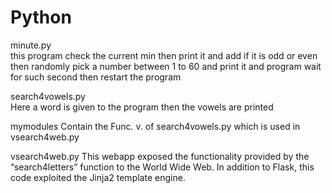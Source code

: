 # Python
minute.py          
this program check the current min then print it and add if it is odd or even
then randomly pick a number between 1 to 60 and print it and program wait for such second
then restart the program
       
search4vowels.py    
Here a word is given to the program then the vowels are printed

mymodules
Contain the Func. v. of search4vowels.py which is used in vsearch4web.py

vsearch4web.py 
This webapp exposed the functionality provided by the “search4letters” function to
the World Wide Web. In addition to Flask, this code exploited the Jinja2 template engine.
